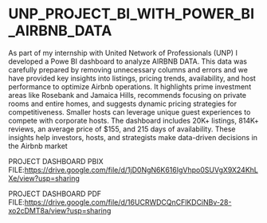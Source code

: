 # UNP_PROJECT_BI_WITH_POWER_BI_AIRBNB_DATA

As part of my internship with United Network of Professionals (UNP) I developed a Powe BI dashboard to analyze AIRBNB DATA. This data was carefully prepared by removing unnecessary columns and errors and we have provided key insights into listings, pricing trends, availability, and host performance to optimize Airbnb operations. It highlights prime investment areas like Rosebank and Jamaica Hills, recommends focusing on private rooms and entire homes, and suggests dynamic pricing strategies for competitiveness. Smaller hosts can leverage unique guest experiences to compete with corporate hosts. The dashboard includes 20K+ listings, 814K+ reviews, an average price of $155, and 215 days of availability. These insights help investors, hosts, and strategists make data-driven decisions in the Airbnb market

PROJECT DASHBOARD PBIX FILE:https://drive.google.com/file/d/1jD0NgN6K616IgVhpo0SUVgX9X24KhLXe/view?usp=sharing

PROJECT DASHBOARD PDF FILE:https://drive.google.com/file/d/16UCRWDCQnCFlKDCiNBv-28-xo2cDMT8a/view?usp=sharing
